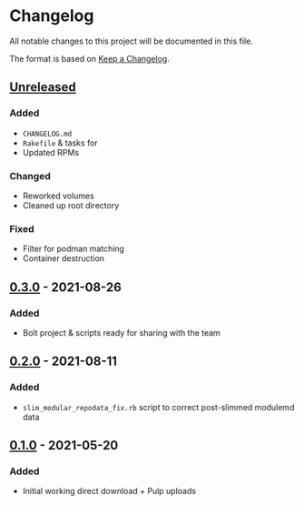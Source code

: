 # Changelog

All notable changes to this project will be documented in this file.

The format is based on [Keep a Changelog](https://keepachangelog.com/en/1.0.0/).

## [Unreleased]

### Added

- `CHANGELOG.md`
- `Rakefile` & tasks for
- Updated RPMs

### Changed

- Reworked volumes
- Cleaned up root directory

### Fixed

- Filter for podman matching
- Container destruction

## [0.3.0] - 2021-08-26

### Added

* Bolt project & scripts ready for sharing with the team

## [0.2.0] - 2021-08-11

### Added

* `slim_modular_repodata_fix.rb` script to correct post-slimmed modulemd data

## [0.1.0] - 2021-05-20

### Added

* Initial working direct download + Pulp uploads

[0.1.0]: https://github.com/op-ct/puppetsync/releases/tag/0.1.0
[0.2.0]: https://github.com/op-ct/puppetsync/compare/0.1.0...0.2.0
[0.3.0]: https://github.com/op-ct/puppetsync/compare/0.2.0...0.3.0
[Unreleased]: https://github.com/op-ct/puppetsync/compare/0.3.0...HEAD
